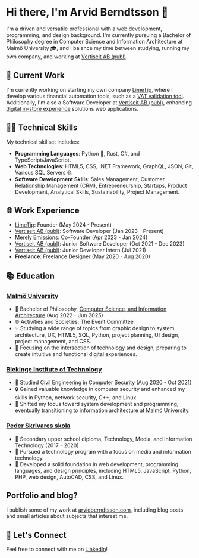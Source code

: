 # Hi there, I'm Arvid Berndtsson 👋

I'm a driven and versatile professional with a web development, programming, and design background. I'm currently pursuing a Bachelor of Philosophy degree in Computer Science and Information Architecture at Malmö University 🎓, and I balance my time between studying, running my own company, and working at [Vertiseit AB (publ)](https://vertiseit.com).

## 🔭 Current Work


I'm currently working on starting my own company [LimeTip](https://limetip.com), where I develop various financial automation tools, such as a [VAT validation tool](https://vat.limetip.com). Additionally, I'm also a Software Developer at [Vertiseit AB (publ)](https://vertiseit.com), enhancing [digital in-store experience](https://arc.net/l/quote/arvrufsn) solutions web applications.

## 👩‍💻 Technical Skills

My technical skillset includes:

- **Programming Languages**: Python 🐍, Rust, C#, and TypeScript/JavaScript.
- **Web Technologies**: HTML5, CSS, .NET Framework, GraphQL, JSON, Git, Various SQL Servers 🌐.
- **Software Development Skills**: Sales Management, Customer Relationship Management (CRM), Entrepreneurship, Startups, Product Development, Analytical Skills, Sustainability, Project Management.

## 🌐 Work Experience

- [LimeTip](https://limetip.com): Founder (May 2024 - Present)
- [Vertiseit AB (publ)](https://vertiseit.com): Software Developer (Jan 2023 - Present)
- [Merely Emissions](https://merelyemissions.com): Co-Founder (Apr 2023 - Jan 2024)
- [Vertiseit AB (publ)](https://vertiseit.com): Junior Software Developer (Oct 2021 - Dec 2023)
- [Vertiseit AB (publ)](https://vertiseit.com): Junior Developer Intern (Jul 2021)
- **Freelance**: Freelance Designer (May 2020 - Aug 2020)

## 📚 Education

### [Malmö University](https://mau.se/en/)
- 📖 Bachelor of Philosophy, [Computer Science, and Information Architecture](https://mau.se/sok-utbildning/program/tgiar/) (Aug 2022 - Jun 2025)
- 🌐 Activities and Societies: The Event Committee
- 💡 Studying a wide range of topics from graphic design to system architecture, UX, HTML5, SQL, Python, project planning, UI design, project management, and CSS.
- 🚀 Focusing on the intersection of technology and design, preparing to create intuitive and functional digital experiences.

### [Blekinge Institute of Technology](https://www.bth.se/eng/)
- 📖 Studied [Civil Engineering in Computer Security](https://www.bth.se/utbildning/program-och-kurser/dvasa/) (Aug 2020 - Oct 2021)
- 🔒 Gained valuable knowledge in computer security and enhanced my skills in Python, network security, C++, and Linux. 
- 🔄 Shifted my focus toward system development and programming, eventually transitioning to information architecture at Malmö University.

### [Peder Skrivares skola](https://www.pederskrivaresskola.se/)
- 📜 Secondary upper school diploma, Technology, Media, and Information Technology (2017 - 2020)
- 💼 Pursued a technology program with a focus on media and information technology. 
- 🎨 Developed a solid foundation in web development, programming languages, and design principles, including HTML5, JavaScript, Python, PHP, web design, AutoCAD, CSS, and Linux.

## Portfolio and blog?
I publish some of my work at [arvidberndtsson.com](https://arvidberndtsson.com/), including blog posts and small articles about subjects that interest me. 

## 🤝 Let's Connect

Feel free to connect with me on [LinkedIn](https://l.arvid.top/linkedin)!

